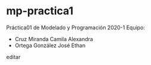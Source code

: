 # mp-practica1
Práctica01 de Modelado y Programación 2020-1
Equipo:
- Cruz Miranda Camila Alexandra
- Ortega González José Ethan

editar

